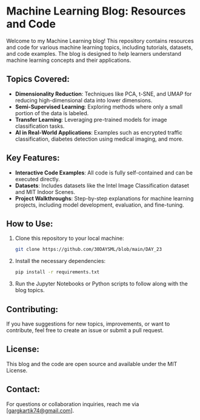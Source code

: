 # Machine Learning Blog: Resources and Code

Welcome to my Machine Learning blog! This repository contains resources and code for various machine learning topics, including tutorials, datasets, and code examples. The blog is designed to help learners understand machine learning concepts and their applications.

## Topics Covered:
- **Dimensionality Reduction**: Techniques like PCA, t-SNE, and UMAP for reducing high-dimensional data into lower dimensions.
- **Semi-Supervised Learning**: Exploring methods where only a small portion of the data is labeled.
- **Transfer Learning**: Leveraging pre-trained models for image classification tasks.
- **AI in Real-World Applications**: Examples such as encrypted traffic classification, diabetes detection using medical imaging, and more.

## Key Features:
- **Interactive Code Examples**: All code is fully self-contained and can be executed directly.
- **Datasets**: Includes datasets like the Intel Image Classification dataset and MIT Indoor Scenes.
- **Project Walkthroughs**: Step-by-step explanations for machine learning projects, including model development, evaluation, and fine-tuning.
  
## How to Use:
1. Clone this repository to your local machine:
    ```bash
    git clone https://github.com/30DAYSML/blob/main/DAY_23
    ```
2. Install the necessary dependencies:
    ```bash
    pip install -r requirements.txt
    ```
3. Run the Jupyter Notebooks or Python scripts to follow along with the blog topics.

## Contributing:
If you have suggestions for new topics, improvements, or want to contribute, feel free to create an issue or submit a pull request.

## License:
This blog and the code are open source and available under the MIT License.

## Contact:
For questions or collaboration inquiries, reach me via [gargkartik74@gmail.com].
